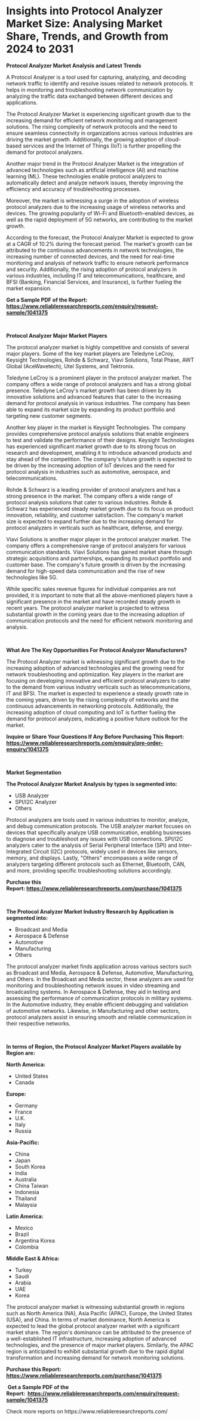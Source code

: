 <p><h1>Insights into Protocol Analyzer Market Size: Analysing Market Share, Trends, and Growth from 2024 to 2031</h1></p><p><strong>Protocol Analyzer Market Analysis and Latest Trends</strong></p>
<p><p>A Protocol Analyzer is a tool used for capturing, analyzing, and decoding network traffic to identify and resolve issues related to network protocols. It helps in monitoring and troubleshooting network communication by analyzing the traffic data exchanged between different devices and applications.</p><p>The Protocol Analyzer Market is experiencing significant growth due to the increasing demand for efficient network monitoring and management solutions. The rising complexity of network protocols and the need to ensure seamless connectivity in organizations across various industries are driving the market growth. Additionally, the growing adoption of cloud-based services and the Internet of Things (IoT) is further propelling the demand for protocol analyzers.</p><p>Another major trend in the Protocol Analyzer Market is the integration of advanced technologies such as artificial intelligence (AI) and machine learning (ML). These technologies enable protocol analyzers to automatically detect and analyze network issues, thereby improving the efficiency and accuracy of troubleshooting processes.</p><p>Moreover, the market is witnessing a surge in the adoption of wireless protocol analyzers due to the increasing usage of wireless networks and devices. The growing popularity of Wi-Fi and Bluetooth-enabled devices, as well as the rapid deployment of 5G networks, are contributing to the market growth.</p><p>According to the forecast, the Protocol Analyzer Market is expected to grow at a CAGR of 10.2% during the forecast period. The market's growth can be attributed to the continuous advancements in network technologies, the increasing number of connected devices, and the need for real-time monitoring and analysis of network traffic to ensure network performance and security. Additionally, the rising adoption of protocol analyzers in various industries, including IT and telecommunications, healthcare, and BFSI (Banking, Financial Services, and Insurance), is further fueling the market expansion.</p></p>
<p><strong>Get a Sample PDF of the Report:&nbsp; <a href="https://www.reliableresearchreports.com/enquiry/request-sample/1041375">https://www.reliableresearchreports.com/enquiry/request-sample/1041375</a></strong></p>
<p>&nbsp;</p>
<p><strong>Protocol Analyzer Major Market Players</strong></p>
<p><p>The protocol analyzer market is highly competitive and consists of several major players. Some of the key market players are Teledyne LeCroy, Keysight Technologies, Rohde & Schwarz, Viavi Solutions, Total Phase, AWT Global (AceWavetech), Utel Systems, and Tektronix. </p><p>Teledyne LeCroy is a prominent player in the protocol analyzer market. The company offers a wide range of protocol analyzers and has a strong global presence. Teledyne LeCroy's market growth has been driven by its innovative solutions and advanced features that cater to the increasing demand for protocol analysis in various industries. The company has been able to expand its market size by expanding its product portfolio and targeting new customer segments.</p><p>Another key player in the market is Keysight Technologies. The company provides comprehensive protocol analysis solutions that enable engineers to test and validate the performance of their designs. Keysight Technologies has experienced significant market growth due to its strong focus on research and development, enabling it to introduce advanced products and stay ahead of the competition. The company's future growth is expected to be driven by the increasing adoption of IoT devices and the need for protocol analysis in industries such as automotive, aerospace, and telecommunications.</p><p>Rohde & Schwarz is a leading provider of protocol analyzers and has a strong presence in the market. The company offers a wide range of protocol analysis solutions that cater to various industries. Rohde & Schwarz has experienced steady market growth due to its focus on product innovation, reliability, and customer satisfaction. The company's market size is expected to expand further due to the increasing demand for protocol analyzers in verticals such as healthcare, defense, and energy.</p><p>Viavi Solutions is another major player in the protocol analyzer market. The company offers a comprehensive range of protocol analyzers for various communication standards. Viavi Solutions has gained market share through strategic acquisitions and partnerships, expanding its product portfolio and customer base. The company's future growth is driven by the increasing demand for high-speed data communication and the rise of new technologies like 5G.</p><p>While specific sales revenue figures for individual companies are not provided, it is important to note that all the above-mentioned players have a significant presence in the market and have recorded steady growth in recent years. The protocol analyzer market is projected to witness substantial growth in the coming years due to the increasing adoption of communication protocols and the need for efficient network monitoring and analysis.</p></p>
<p>&nbsp;</p>
<p><strong>What Are The Key Opportunities For Protocol Analyzer Manufacturers?</strong></p>
<p><p>The Protocol Analyzer market is witnessing significant growth due to the increasing adoption of advanced technologies and the growing need for network troubleshooting and optimization. Key players in the market are focusing on developing innovative and efficient protocol analyzers to cater to the demand from various industry verticals such as telecommunications, IT and BFSI. The market is expected to experience a steady growth rate in the coming years, driven by the rising complexity of networks and the continuous advancements in networking protocols. Additionally, the increasing adoption of cloud computing and IoT is further fueling the demand for protocol analyzers, indicating a positive future outlook for the market.</p></p>
<p><strong>Inquire or Share Your Questions If Any Before Purchasing This Report: <a href="https://www.reliableresearchreports.com/enquiry/pre-order-enquiry/1041375">https://www.reliableresearchreports.com/enquiry/pre-order-enquiry/1041375</a></strong></p>
<p>&nbsp;</p>
<p><strong>Market Segmentation</strong></p>
<p><strong>The Protocol Analyzer Market Analysis by types is segmented into:</strong></p>
<p><ul><li>USB Analyzer</li><li>SPI/I2C Analyzer</li><li>Others</li></ul></p>
<p><p>Protocol analyzers are tools used in various industries to monitor, analyze, and debug communication protocols. The USB analyzer market focuses on devices that specifically analyze USB communication, enabling businesses to diagnose and troubleshoot any issues with USB connections. SPI/I2C analyzers cater to the analysis of Serial Peripheral Interface (SPI) and Inter-Integrated Circuit (I2C) protocols, widely used in devices like sensors, memory, and displays. Lastly, "Others" encompasses a wide range of analyzers targeting different protocols such as Ethernet, Bluetooth, CAN, and more, providing specific troubleshooting solutions accordingly.</p></p>
<p><strong>Purchase this Report:&nbsp;<a href="https://www.reliableresearchreports.com/purchase/1041375">https://www.reliableresearchreports.com/purchase/1041375</a></strong></p>
<p>&nbsp;</p>
<p><strong>The Protocol Analyzer Market Industry Research by Application is segmented into:</strong></p>
<p><ul><li>Broadcast and Media</li><li>Aerospace & Defense</li><li>Automotive</li><li>Manufacturing</li><li>Others</li></ul></p>
<p><p>The protocol analyzer market finds application across various sectors such as Broadcast and Media, Aerospace & Defense, Automotive, Manufacturing, and Others. In the Broadcast and Media sector, these analyzers are used for monitoring and troubleshooting network issues in video streaming and broadcasting systems. In Aerospace & Defense, they aid in testing and assessing the performance of communication protocols in military systems. In the Automotive industry, they enable efficient debugging and validation of automotive networks. Likewise, in Manufacturing and other sectors, protocol analyzers assist in ensuring smooth and reliable communication in their respective networks.</p></p>
<p>&nbsp;</p>
<p><strong>In terms of Region, the Protocol Analyzer Market Players available by Region are:</strong></p>
<p>
    <p> <strong> North America: </strong>
        <ul>
            <li>United States</li>
            <li>Canada</li>
        </ul>
        </p> 
    <p> <strong> Europe: </strong>
        <ul>
            <li>Germany</li>
            <li>France</li>
            <li>U.K.</li>
            <li>Italy</li>
            <li>Russia</li>
        </ul>
        </p> 
    <p> <strong> Asia-Pacific: </strong>
        <ul>
            <li>China</li>
            <li>Japan</li>
            <li>South Korea</li>
            <li>India</li>
            <li>Australia</li>
            <li>China Taiwan</li>
            <li>Indonesia</li>
            <li>Thailand</li>
            <li>Malaysia</li>
        </ul>
        </p> 
    <p> <strong> Latin America: </strong>
        <ul>
            <li>Mexico</li>
            <li>Brazil</li>
            <li>Argentina Korea</li>
            <li>Colombia</li>
        </ul>
        </p> 
    <p> <strong> Middle East & Africa: </strong>
        <ul>
            <li>Turkey</li>
            <li>Saudi</li>
            <li>Arabia</li>
            <li>UAE</li>
            <li>Korea</li>
        </ul>
    </p>
    </p>
<p><p>The protocol analyzer market is witnessing substantial growth in regions such as North America (NA), Asia Pacific (APAC), Europe, the United States (USA), and China. In terms of market dominance, North America is expected to lead the global protocol analyzer market with a significant market share. The region's dominance can be attributed to the presence of a well-established IT infrastructure, increasing adoption of advanced technologies, and the presence of major market players. Similarly, the APAC region is anticipated to exhibit substantial growth due to the rapid digital transformation and increasing demand for network monitoring solutions.</p></p>
<p><strong>Purchase this Report: <a href="https://www.reliableresearchreports.com/purchase/1041375">https://www.reliableresearchreports.com/purchase/1041375</a></strong></p>
<p>&nbsp;<strong>Get a Sample PDF of the Report:&nbsp;&nbsp;<a href="https://www.reliableresearchreports.com/enquiry/request-sample/1041375">https://www.reliableresearchreports.com/enquiry/request-sample/1041375</a></strong></p>
<p><strong></strong></p>
<p>Check more reports on https://www.reliableresearchreports.com/</p>